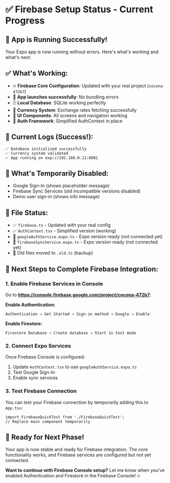 # ✅ Firebase Setup Status - Current Progress

## 🎉 **App is Running Successfully!**

Your Expo app is now running without errors. Here's what's working and what's next:

## ✅ **What's Working:**
- 🔥 **Firebase Core Configuration**: Updated with your real project (`cocona-472b7`)
- 📱 **App launches successfully**: No bundling errors
- 🗄️ **Local Database**: SQLite working perfectly
- 💱 **Currency System**: Exchange rates fetching successfully
- 🎨 **UI Components**: All screens and navigation working
- 🔐 **Auth Framework**: Simplified AuthContext in place

## 🔄 **Current Logs (Success!):**
```
✅ Database initialized successfully
✅ Currency system validated
✅ App running on exp://192.168.0.11:8081
```

## 🔧 **What's Temporarily Disabled:**
- Google Sign-In (shows placeholder message)
- Firebase Sync Services (old incompatible versions disabled)
- Demo user sign-in (shows info message)

## 📂 **File Status:**
- ✅ `firebase.ts` - Updated with your real config
- ✅ `AuthContext.tsx` - Simplified version (working)
- 🔄 `googleAuthService.expo.ts` - Expo version ready (not connected yet)
- 🔄 `firebaseSyncService.expo.ts` - Expo version ready (not connected yet)
- 📁 Old files moved to `.old.ts` (backup)

## 🎯 **Next Steps to Complete Firebase Integration:**

### **1. Enable Firebase Services in Console**
Go to **https://console.firebase.google.com/project/cocona-472b7**:

**Enable Authentication:**
```
Authentication → Get Started → Sign-in method → Google → Enable
```

**Enable Firestore:**
```
Firestore Database → Create database → Start in test mode
```

### **2. Connect Expo Services**
Once Firebase Console is configured:
1. Update `AuthContext.tsx` to use `googleAuthService.expo.ts`
2. Test Google Sign-In
3. Enable sync services

### **3. Test Firebase Connection**
You can test your Firebase connection by temporarily adding this to `App.tsx`:
```tsx
import FirebaseQuickTest from './FirebaseQuickTest';
// Replace main component temporarily
```

## 🚀 **Ready for Next Phase!**

Your app is now stable and ready for Firebase integration. The core functionality works, and Firebase services are configured but not yet connected.

**Want to continue with Firebase Console setup?** Let me know when you've enabled Authentication and Firestore in the Firebase Console! 🔥
